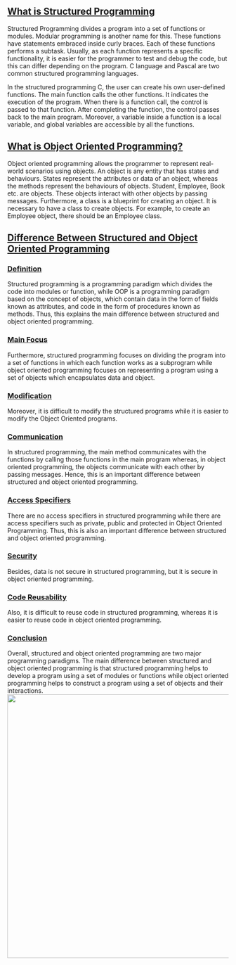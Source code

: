 <H2> <u> <strong> What is Structured Programming  </strong> </u>  </H2>



Structured Programming divides a program into a set of functions or modules. Modular programming is another name for this. These functions have statements embraced inside curly braces. Each of these functions performs a subtask. Usually, as each function represents a specific functionality, it is easier for the programmer to test and debug the code, but this can differ depending on the program. C language and Pascal are two common structured programming languages.


In the structured programming C, the user can create his own user-defined functions. The main function calls the other functions. It indicates the execution of the program. When there is a function call, the control is passed to that function. After completing the function, the control passes back to the main program. Moreover, a variable inside a function is a local variable, and global variables are accessible by all the functions.

 <H2> <u> <strong> What is Object Oriented Programming? </strong> </u>  </H2>


Object oriented programming allows the programmer to represent real-world scenarios using objects. An object is any entity that has states and behaviours. States represent the attributes or data of an object, whereas the methods represent the behaviours of objects. Student, Employee, Book etc. are objects. These objects interact with other objects by passing messages. Furthermore, a class is a blueprint for creating an object. It is necessary to have a class to create objects. For example, to create an Employee object, there should be an Employee class. 




<H2> <u> <strong> Difference Between Structured and Object Oriented Programming  </strong> </u>  </H2>

 <H3> <u> <strong> Definition   </strong> </u>  </H3>
Structured programming is a programming paradigm which divides the code into modules or function, while OOP is a programming paradigm based on the concept of objects, which contain data in the form of fields known as attributes, and code in the form of procedures known as methods. Thus, this explains the main difference between structured and object oriented programming.

 <H3> <u> <strong> Main Focus </strong> </u>  </H3>
Furthermore, structured programming focuses on dividing the program into a set of functions in which each function works as a subprogram while object oriented programming focuses on representing a program using a set of objects which encapsulates data and object.


 <H3> <u>  <strong> Modification  </strong> </u>  </H3>
Moreover, it is difficult to modify the structured programs while it is easier to modify the Object Oriented programs.

 <H3> <u>  <strong> Communication  </strong> </u>  </H3>
In structured programming, the main method communicates with the functions by calling those functions in the main program whereas, in object oriented programming, the objects communicate with each other by passing messages. Hence, this is an important difference between structured and object oriented programming.

  <H3> <u>  <strong> Access Specifiers </strong> </u>  </H3>
There are no access specifiers in structured programming while there are access specifiers such as private, public and protected in Object Oriented Programming. Thus, this is also an important  difference between structured and object oriented programming.

 <H3> <u> <strong> Security </strong> </u>  </H3>
Besides, data is not secure in structured programming, but it is secure in object oriented programming.

 <H3> <u> <strong> Code Reusability  </strong> </u>  </H3>
Also, it is difficult to reuse code in structured programming, whereas it is easier to reuse code in object oriented programming.

 <H3> <u> <strong> Conclusion  </strong> </u>  </H3>
Overall, structured and object oriented programming are two major programming paradigms. The main difference between structured and object oriented programming is that structured programming helps to develop a program using a set of modules or functions while object oriented programming helps to construct a program using a set of objects and their interactions.



<img src="https://pediaa.com/wp-content/uploads/2019/06/Difference-Between-Structured-and-Object-Oriented-Programming-Comparison-Summary.jpg" width="550" height="600">



